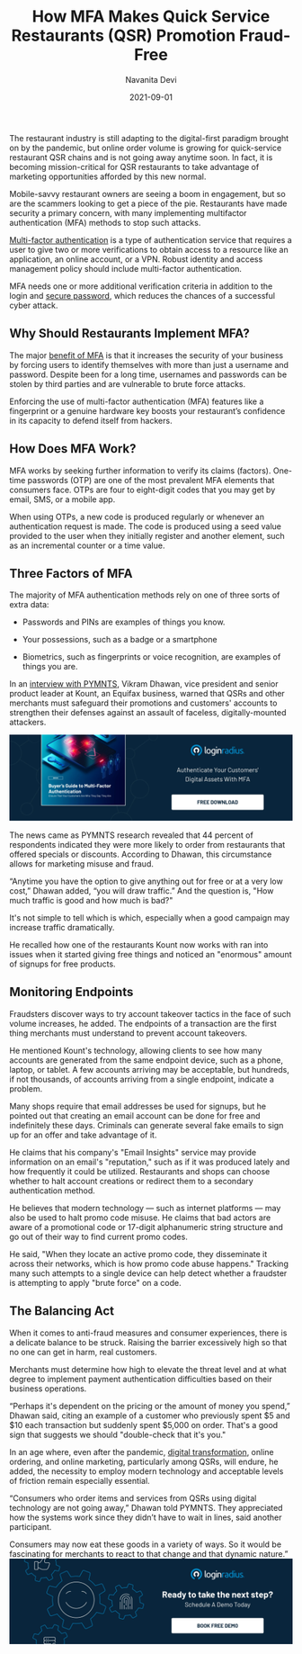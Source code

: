 ﻿---
title: "How MFA Makes Quick Service Restaurants (QSR) Promotion Fraud-Free"
date: "2021-09-01"
coverImage: "qsr-payment-ciam-loginradius.webp"
tags: ["mfa","digital transformation","biometric authentication"]
author: "Navanita Devi"
description: "Quick-Service Restaurants are seeing a boom in engagement, but so are the scammers. Read this blog to find out how to boost your restaurant’s confidence in its capacity to defend itself from hackers."
metadescription: "Promotion fraud is a growing problem, especially in the quick-service restaurants (QSR) industry. Find how MFA works and why restaurants should implement it."
metatitle: "How MFA makes QSR promotions & discounts fraud-free for user"
---
The restaurant industry is still adapting to the digital-first paradigm brought on by the pandemic, but online order volume is growing for quick-service restaurant QSR chains and is not going away anytime soon. In fact, it is becoming mission-critical for QSR restaurants to take advantage of marketing opportunities afforded by this new normal.

Mobile-savvy restaurant owners are seeing a boom in engagement, but so are the scammers looking to get a piece of the pie. Restaurants have made security a primary concern, with many implementing multifactor authentication (MFA) methods to stop such attacks.

[Multi-factor authentication](https://www.loginradius.com/multi-factor-authentication/) is a type of authentication service that requires a user to give two or more verifications to obtain access to a resource like an application, an online account, or a VPN. Robust identity and access management policy should include multi-factor authentication.

MFA needs one or more additional verification criteria in addition to the login and [secure password](https://www.loginradius.com/blog/identity/2021/01/how-to-choose-a-secure-password/), which reduces the chances of a successful cyber attack.

## Why Should Restaurants Implement MFA?

The major [benefit of MFA](https://www.loginradius.com/blog/identity/benefits-of-mfa/#:~:text=Put%20simply%2C%20MFA%20reduces%20the,part%20of%20their%20best%20practices.) is that it increases the security of your business by forcing users to identify themselves with more than just a username and password. Despite been for a long time, usernames and passwords can be stolen by third parties and are vulnerable to brute force attacks.  

Enforcing the use of multi-factor authentication (MFA) features like a fingerprint or a genuine hardware key boosts your restaurant’s confidence in its capacity to defend itself from hackers.

## How Does MFA Work?

MFA works by seeking further information to verify its claims (factors). One-time passwords (OTP) are one of the most prevalent MFA elements that consumers face. OTPs are four to eight-digit codes that you may get by email, SMS, or a mobile app.

When using OTPs, a new code is produced regularly or whenever an authentication request is made. The code is produced using a seed value provided to the user when they initially register and another element, such as an incremental counter or a time value.

## Three Factors of MFA

The majority of MFA authentication methods rely on one of three sorts of extra data:

-   Passwords and PINs are examples of things you know.
    
-   Your possessions, such as a badge or a smartphone
    
-   Biometrics, such as fingerprints or voice recognition, are examples of things you are.
  

In an <a rel="nofollow" href="https://www.pymnts.com/news/security-and-risk/2021/multi-factor-authentication-makes-qsrs-promotions-discounts-fraud-free/">interview with PYMNTS</a>, Vikram Dhawan, vice president and senior product leader at Kount, an Equifax business, warned that QSRs and other merchants must safeguard their promotions and customers' accounts to strengthen their defenses against an assault of faceless, digitally-mounted attackers.

[![EB-GD-to-MFA](EB-GD-to-MFA.webp)](https://www.loginradius.com/resource/ebook/buyers-guide-to-multi-factor-authentication/)  

The news came as PYMNTS research revealed that 44 percent of respondents indicated they were more likely to order from restaurants that offered specials or discounts. According to Dhawan, this circumstance allows for marketing misuse and fraud.
  

“Anytime you have the option to give anything out for free or at a very low cost,” Dhawan added, “you will draw traffic.” And the question is, "How much traffic is good and how much is bad?"

  
It's not simple to tell which is which, especially when a good campaign may increase traffic dramatically.

He recalled how one of the restaurants Kount now works with ran into issues when it started giving free things and noticed an "enormous" amount of signups for free products.

## Monitoring Endpoints

Fraudsters discover ways to try account takeover tactics in the face of such volume increases, he added. The endpoints of a transaction are the first thing merchants must understand to prevent account takeovers.


He mentioned Kount's technology, allowing clients to see how many accounts are generated from the same endpoint device, such as a phone, laptop, or tablet. A few accounts arriving may be acceptable, but hundreds, if not thousands, of accounts arriving from a single endpoint, indicate a problem.

  

Many shops require that email addresses be used for signups, but he pointed out that creating an email account can be done for free and indefinitely these days. Criminals can generate several fake emails to sign up for an offer and take advantage of it.

  

He claims that his company's "Email Insights" service may provide information on an email's "reputation," such as if it was produced lately and how frequently it could be utilized. Restaurants and shops can choose whether to halt account creations or redirect them to a secondary authentication method.

  

He believes that modern technology — such as internet platforms — may also be used to halt promo code misuse. He claims that bad actors are aware of a promotional code or 17-digit alphanumeric string structure and go out of their way to find current promo codes.

  

He said, "When they locate an active promo code, they disseminate it across their networks, which is how promo code abuse happens." Tracking many such attempts to a single device can help detect whether a fraudster is attempting to apply "brute force" on a code.

## The Balancing Act

When it comes to anti-fraud measures and consumer experiences, there is a delicate balance to be struck. Raising the barrier excessively high so that no one can get in harm, real customers.

  

Merchants must determine how high to elevate the threat level and at what degree to implement payment authentication difficulties based on their business operations.

  

“Perhaps it's dependent on the pricing or the amount of money you spend,” Dhawan said, citing an example of a customer who previously spent $5 and $10 each transaction but suddenly spent $5,000 on order. That's a good sign that suggests we should "double-check that it's you."

  

In an age where, even after the pandemic, [digital transformation](https://www.loginradius.com/blog/identity/digital-transformation-consumer-iam/), online ordering, and online marketing, particularly among QSRs, will endure, he added, the necessity to employ modern technology and acceptable levels of friction remain especially essential.

  

“Consumers who order items and services from QSRs using digital technology are not going away,” Dhawan told PYMNTS. They appreciated how the systems work since they didn’t have to wait in lines, said another participant.

  

Consumers may now eat these goods in a variety of ways. So it would be fascinating for merchants to react to that change and that dynamic nature.”
[![book-a-demo-Consultation](../../assets/book-a-demo-loginradius.webp)](https://www.loginradius.com/contact-us?utm_source=blog&utm_medium=web&utm_campaign=how-mfa-makes-qsr-promotions-fraud-free)
